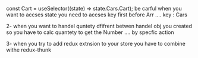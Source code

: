   const Cart = useSelector((state) => state.Cars.Cart); 
be carful when you want to accses state you need to accses key first before Arr .... key : Cars 

2- when you want to handel quntety dfifrent betwen handel obj you created 
so you have to calc quantety to get the Number .... by specfic action 


3- when you try to add redux extnsion to your store you have to combine withe redux-thunk  






